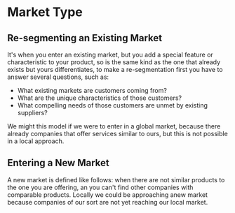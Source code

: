 # Market Type

## Re-segmenting an Existing Market

It's when you enter an existing market, but you add a special feature or characteristic
to your product, so is the same kind as the one that already exists but yours differentiates,
to make a re-segmentation first you have to answer several questions, such as:
- What existing markets are customers coming from?
- What are the unique characteristics of those customers?
- What compelling needs of those customers are unmet by existing suppliers?

We might this model if we were to enter in a global market, because there already
companies that offer services similar to ours, but this is not possible in a local approach.

## Entering a New Market

A new market is defined like follows: when there are not similar products to the
one you are offering, an you can't find other companies with comparable products.
Locally we could be approaching anew market because companies of our sort are not yet
reaching our local market.
